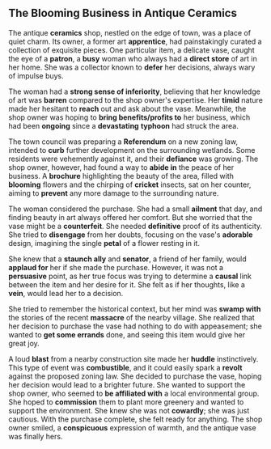 ## The Blooming Business in Antique Ceramics

The antique **ceramics** shop, nestled on the edge of town, was a place of quiet charm. Its owner, a former art **apprentice**, had painstakingly curated a collection of exquisite pieces. One particular item, a delicate vase, caught the eye of a **patron**, a **busy** woman who always had a **direct store** of art in her home. She was a collector known to **defer** her decisions, always wary of impulse buys.

The woman had a **strong sense of inferiority**, believing that her knowledge of art was **barren** compared to the shop owner's expertise. Her **timid** nature made her hesitant to **reach** out and ask about the vase. Meanwhile, the shop owner was hoping to **bring benefits/profits to** her business, which had been **ongoing** since a **devastating** **typhoon** had struck the area.

The town council was preparing a **Referendum** on a new zoning law, intended to **curb** further development on the surrounding wetlands. Some residents were vehemently against it, and their **defiance** was growing. The shop owner, however, had found a way to **abide in** the peace of her business. A **brochure** highlighting the beauty of the area, filled with **blooming** flowers and the chirping of **cricket** insects, sat on her counter, aiming to **prevent** any more damage to the surrounding nature.

The woman considered the purchase. She had a small **ailment** that day, and finding beauty in art always offered her comfort. But she worried that the vase might be a **counterfeit**. She needed **definitive** proof of its authenticity. She tried to **disengage** from her doubts, focusing on the vase's **adorable** design, imagining the single **petal** of a flower resting in it.

She knew that a **staunch ally** and **senator**, a friend of her family, would **applaud for** her if she made the purchase. However, it was not a **persuasive** point, as her true focus was trying to determine a **causal** link between the item and her desire for it. She felt as if her thoughts, like a **vein**, would lead her to a decision.

She tried to remember the historical context, but her mind was **swamp with** the stories of the recent **massacre** of the nearby village. She realized that her decision to purchase the vase had nothing to do with appeasement; she wanted to **get some errands** done, and seeing this item would give her great joy.

A loud **blast** from a nearby construction site made her **huddle** instinctively. This type of event was **combustible**, and it could easily spark a **revolt** against the proposed zoning law. She decided to purchase the vase, hoping her decision would lead to a brighter future. She wanted to support the shop owner, who seemed to **be affiliated with** a local environmental group. She hoped to **commission** them to plant more greenery and wanted to support the environment. She knew she was not **cowardly**; she was just cautious. With the purchase complete, she felt ready for anything. The shop owner smiled, a **conspicuous** expression of warmth, and the antique vase was finally hers.
